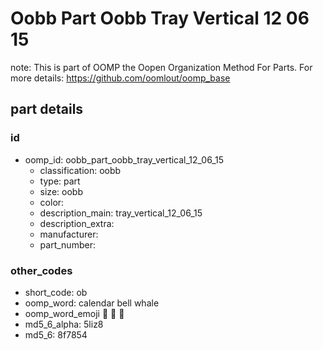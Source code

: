 # Oobb Part Oobb Tray Vertical 12 06 15  

note: This is part of OOMP the Oopen Organization Method For Parts. For more details: https://github.com/oomlout/oomp_base

##  part details





### id
* oomp_id: oobb_part_oobb_tray_vertical_12_06_15
  * classification: oobb
  * type: part
  * size: oobb
  * color: 
  * description_main: tray_vertical_12_06_15
  * description_extra: 
  * manufacturer: 
  * part_number: 

### other_codes
* short_code: ob
* oomp_word: calendar bell whale
* oomp_word_emoji :calendar: :bell: :whale:
* md5_6_alpha: 5liz8
* md5_6: 8f7854